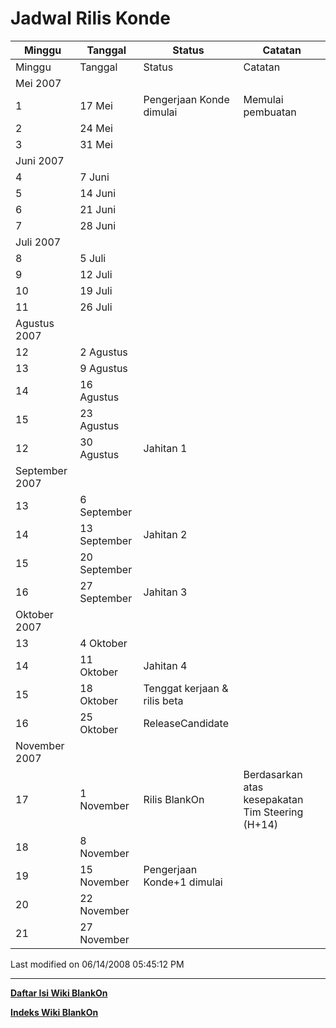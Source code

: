 # Jadwal Rilis Konde

|	Minggu	|	Tanggal	|	Status	|	Catatan	|
|-----------|-----------|-----------|-----------|
|Minggu |Tanggal |Status |Catatan |
|Mei 2007 ||||
|1|17 Mei |Pengerjaan Konde dimulai |Memulai pembuatan |
|2|24 Mei |||
|3|31 Mei |||
|Juni 2007 ||||
|4|7 Juni |||
|5|14 Juni |||
|6|21 Juni |||
|7|28 Juni |||
|Juli 2007 ||||
|8|5 Juli |||
|9|12 Juli |||
|10|19 Juli |||
|11|26 Juli |||
|Agustus 2007 ||||
|12|2 Agustus |||
|13|9 Agustus |||
|14|16 Agustus |||
|15|23 Agustus |||
|12|30 Agustus |Jahitan 1 ||
|September 2007 ||||
|13|6 September |||
|14|13 September |Jahitan 2 ||
|15|20 September |||
|16|27 September |Jahitan 3 ||
|Oktober 2007 ||||
|13|4 Oktober |||
|14|11 Oktober |Jahitan 4 ||
|15|18 Oktober |Tenggat kerjaan & rilis beta ||
|16|25 Oktober |ReleaseCandidate ||
|November 2007 ||||
|17|1 November |Rilis BlankOn |Berdasarkan atas kesepakatan Tim Steering (H+14) |
|18|8 November |||
|19|15 November |Pengerjaan Konde+1 dimulai ||
|20|22 November |||
|21|27 November |||


Last modified on 06/14/2008 05:45:12 PM
 

---
[**Daftar Isi Wiki BlankOn**](/wiki/DaftarIsi/index.html)
 
[**Indeks Wiki BlankOn**](/wiki/Indeks.html)
